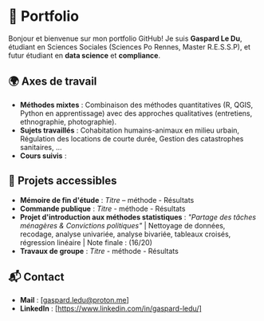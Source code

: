 # 💼 Portfolio

Bonjour et bienvenue sur mon portfolio GitHub!
Je suis **Gaspard Le Du**, étudiant en Sciences Sociales (Sciences Po Rennes, Master R.E.S.S.P), et futur étudiant en **data science** et **compliance**.

## 🌍 Axes de travail
- **Méthodes mixtes** : Combinaison des méthodes quantitatives (R, QGIS, Python en apprentissage) avec des approches qualitatives (entretiens, ethnographie, photographie).  
- **Sujets travaillés** : Cohabitation humains-animaux en milieu urbain, Régulation des locations de courte durée, Gestion des catastrophes sanitaires, ...
- **Cours suivis** : 

## 📂 Projets accessibles
- **Mémoire de fin d'étude** : *Titre* – méthode - Résultats
- **Commande publique** : *Titre* - méthode - Résultats
- **Projet d'introduction aux méthodes statistiques** : *"Partage des tâches ménagères & Convictions politiques"* | Nettoyage de données, recodage, analyse univariée, analyse bivariée, tableaux croisés, régression linéaire | Note finale : (16/20)
- **Travaux de groupe** : *Titre* - méthode - Résultats

## 📬 Contact
- **Mail** : [gaspard.ledu@proton.me]  
- **LinkedIn** : [https://www.linkedin.com/in/gaspard-ledu/]
